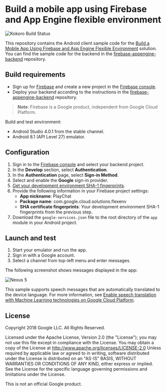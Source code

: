 # Build a mobile app using Firebase and App Engine flexible environment

![Kokoro Build Status](https://storage.googleapis.com/cloud-devrel-kokoro-resources/java/badges/firebase-android-client.svg)

This repository contains the Android client sample code for the [Build a Mobile
App Using Firebase and App Engine Flexible
Environment](https://cloud.google.com/solutions/mobile/mobile-firebase-app-engine-flexible)
solution. You can find the sample code for the backend in the
[firebase-appengine-backend](../../../firebase-appengine-backend)
repository.

## Build requirements

- Sign up for [Firebase](https://firebase.google.com/) and create a new project
  in the [Firebase console](https://console.firebase.google.com/).
- Deploy your backend according to the instructions in the
  [firebase-appengine-backend](../../../firebase-appengine-backend)
  repository.

> **Note**: Firebase is a Google product, independent from Google Cloud
> Platform.

Build and test environment:

- Android Studio 4.0.1 from the stable channel.
- Android 8.1 (API Level 27) emulator.

## Configuration

1. Sign in to the [Firebase console](https://console.firebase.google.com) and
   select your backend project.
1. In the **Develop** section, select **Authentication**.
1. In the **Authentication** page, select **Sign-in Method**.
1. Select and enable the **Google** sign-in provider.
1. [Get your development environment SHA-1
   fingerprints](https://developers.google.com/android/guides/client-auth).
1. Provide the following information in your Firebase project settings:
   - **App nickname**: PlayChat
   - **Package name**: com.google.cloud.solutions.flexenv
   - **SHA certificate fingerprints**: Your development environment SHA-1
     fingerprints from the previous step.
1. Download the `google-services.json` file to the root directory of the `app`
   module in your Android project.

## Launch and test

1. Start your emulator and run the app.
1. Sign in with a Google account.
1. Select a channel from top-left menu and enter messages.

The following screenshot shows messages displayed in the app:

![Nexus 5](nexus5.png)

This sample supports speech messages that are automatically translated to the
device language. For more information, see [Enable speech translation with
Machine Learning technologies on Google Cloud Platform](SPEECH-TRANSLATION.md).

## License

Copyright 2018 Google LLC. All Rights Reserved.

Licensed under the Apache License, Version 2.0 (the "License"); you may not use
this file except in compliance with the License. You may obtain a copy of the
License at http://www.apache.org/licenses/LICENSE-2.0 Unless required by
applicable law or agreed to in writing, software distributed under the License
is distributed on an "AS-IS" BASIS, WITHOUT WARRANTIES OR CONDITIONS OF ANY
KIND, either express or implied.  See the License for the specific language
governing permissions and limitations under the License.

This is not an official Google product.
